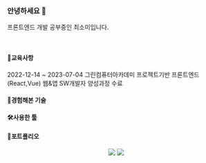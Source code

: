 ### 안녕하세요 🤗
프론트엔드 개발 공부중인 최소미입니다.

</br>
<h4>🌱교육사항</h4>
2022-12-14 ~ 2023-07-04 그린컴퓨터아카데미 프로젝트기반 프론트엔드(React,Vue) 웹&앱 SW개발자 양성과정 수료

<h4>📖경험해본 기술</h4>

<h4>🛠사용한 툴</h4>

<h4>🌵포트폴리오</h4>



<div align="center">
	<img src="https://img.shields.io/badge/HTML5-E34F26?style=flat&logo=HTML5&logoColor=white" />
	<img src="https://img.shields.io/badge/CSS3-1572B6?style=flat&logo=CSS3&logoColor=white" />
</div>


<!--
**kum1416/kum1416** is a ✨ _special_ ✨ repository because its `README.md` (this file) appears on your GitHub profile.

Here are some ideas to get you started:

- 🔭 I’m currently working on ...
- 🌱 I’m currently learning ...
- 👯 I’m looking to collaborate on ...
- 🤔 I’m looking for help with ...
- 💬 Ask me about ...
- 📫 How to reach me: ...
- 😄 Pronouns: ...
- ⚡ Fun fact: ...
-->
